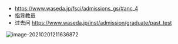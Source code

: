 

- https://www.waseda.jp/fsci/admissions_gs/#anc_4
- [指导教员](http://researchers.waseda.jp/search/?aff_1=1751&type=ks)
- 过去问 https://www.waseda.jp/inst/admission/graduate/past_test 

![image-20210201211636872](https://tva1.sinaimg.cn/large/008eGmZEly1gn8chis56bj31mo0p4n32.jpg)

